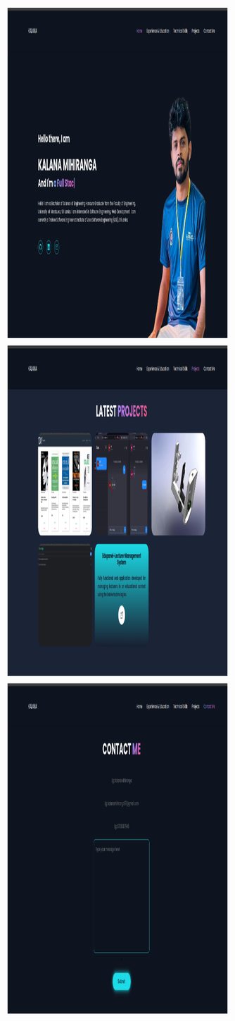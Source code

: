 <p align="center">
    <img src="/Screenshot from 2024-01-15 02-54-09.png" width="500px" height="750px">
    <p align="center">
    <img src="/Screenshot from 2024-01-15 02-54-30.png" width="500px" height="750px">
    <p align="center">
    <img src="/Screenshot from 2024-01-15 02-54-49.png" width="500px" height="750px">
</p>
</p>
</p>